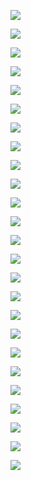 ![](./Exports/Colors.png)

![](./Exports/Fonts.png)

![](./Exports/Index%20-%20Not%20signed%20in%20–%20Forgot%20Password%20–%20Success.png)

![](./Exports/Index%20-%20Not%20signed%20in%20–%20Forgot%20Password.png)

![](./Exports/Index%20-%20Not%20signed%20in.png)

![](./Exports/Index%20-%20Signed%20In%20–%20Admin.png)

![](./Exports/Index%20-%20Signed%20In.png)

![](./Exports/Messages%20–%20Seller%20talking%20to%20buyer%20–%20buyer%20requested%20–%20Step%202.png)

![](./Exports/Messages%20–%20Seller%20talking%20to%20buyer%20–%20buyer%20requested%20–%20Step%203.png)

![](./Exports/Messages%20–%20Seller%20talking%20to%20buyer%20–%20buyer%20requested%20–%20Step%204.png)

![](./Exports/Messages%20–%20Seller%20talking%20to%20buyer%20–%20buyer%20requested.png)

![](./Exports/Messages%20–%20Seller%20talking%20to%20buyer.png)

![](./Exports/Messages.png)

![](./Exports/My%20Collections.png)

![](./Exports/My%20Resale%20–%20Product%20Edit%20&%20New%20Resale%20–%20Sold.png)

![](./Exports/My%20Resale%20–%20Product%20Edit%20&%20New%20Resale.png)

![](./Exports/My%20Resale%20–%20Sold%20Details.png)

![](./Exports/My%20Resale.png)

![](./Exports/Product%20Detail%20Page%20&%20Buyer%20Chat%20–%20Requested%20Purchase%20–%20Full%20Phase.png)

![](./Exports/Product%20Detail%20Page%20&%20Buyer%20Chat%20–%20Requested%20Purchase.png)

![](./Exports/Product%20Detail%20Page%20&%20Buyer%20Chat.png)

![](./Exports/Product%20Page%20&%20Chat.png)

![](./Exports/Profile%20–%20Followings%20and%20Followers.png)

![](./Exports/Profile.png)

![](./Exports/Sign%20Up.png)

